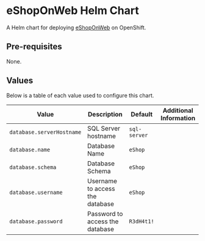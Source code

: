 # eShopOnWeb Helm Chart

A Helm chart for deploying [eShopOnWeb](https://github.com/eShopOnWeb-OpenShift/eShopOnWeb) on OpenShift.

## Pre-requisites

None.

## Values

Below is a table of each value used to configure this chart.

| Value | Description | Default | Additional Information |
| ----- | ----------- | ------- | ---------------------- |
| `database.serverHostname` | SQL Server hostname | `sql-server` |  |
| `database.name` | Database Name | `eShop` |  |
| `database.schema` | Database Schema | `eShop` |  |
| `database.username` | Username to access the database | `eShop` |  |
| `database.password` | Password to access the database | `R3dH4t1!` |  |
